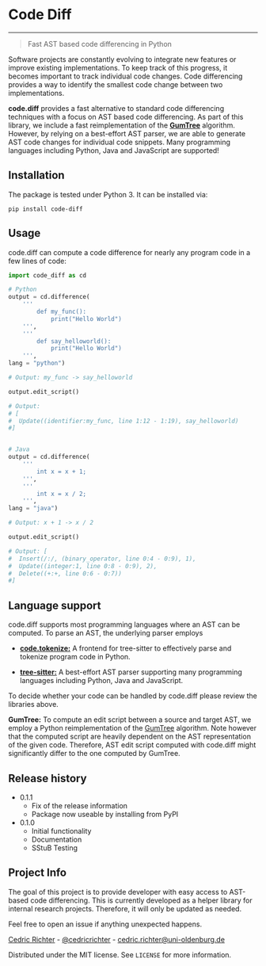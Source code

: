 # Code Diff
------------------------------------------------
> Fast AST based code differencing in Python

Software projects are constantly evolving to integrate new features or improve existing implementations. To keep track of this progress, it becomes important to track individual code changes. Code differencing provides a way
to identify the smallest code change between two
implementations. 

**code.diff** provides a fast alternative to standard code differencing techniques with a focus
on AST based code differencing. As part of this library, we include a fast reimplementation of the [**GumTree**](https://github.com/GumTreeDiff/gumtree) algorithm. However, by relying on
a best-effort AST parser, we are able to generate
AST code changes for individual code snippets. Many
programming languages including Python, Java and JavaScript are supported!


## Installation
The package is tested under Python 3. It can be installed via:
```
pip install code-diff
```

## Usage
code.diff can compute a code difference for nearly any program code in a few lines of code:
```python
import code_diff as cd

# Python
output = cd.difference(
    '''
        def my_func():
            print("Hello World")
    ''',
    '''
        def say_helloworld():
            print("Hello World")
    ''',
lang = "python")

# Output: my_func -> say_helloworld

output.edit_script()

# Output: 
# [
#  Update((identifier:my_func, line 1:12 - 1:19), say_helloworld)
#]


# Java
output = cd.difference(
    '''
        int x = x + 1;
    ''',
    '''
        int x = x / 2;
    ''',
lang = "java")

# Output: x + 1 -> x / 2

output.edit_script()

# Output: [
#  Insert(/:/, (binary_operator, line 0:4 - 0:9), 1),
#  Update((integer:1, line 0:8 - 0:9), 2),
#  Delete((+:+, line 0:6 - 0:7))
#]


```
## Language support
code.diff supports most programming languages
where an AST can be computed. To parse an AST,
the underlying parser employs
* [**code.tokenize:**](https://github.com/cedricrupb/code_tokenize) A frontend for 
tree-sitter to effectively parse and tokenize 
program code in Python.

* [**tree-sitter:**](https://tree-sitter.github.io/tree-sitter/) A best-effort AST parser supporting
many programming languages including Python, Java and JavaScript.

To decide whether your code can be handled by code.diff please review the libraries above.

**GumTree:** To compute an edit script between a source and target AST, we employ a Python reimplementation of the [GumTree](https://github.com/GumTreeDiff/gumtree) algorithm. Note however that the computed script are heavily dependent on the AST representation of the given code. Therefore, AST edit script computed with code.diff might significantly differ to the one computed by GumTree.


## Release history
* 0.1.1
    * Fix of the release information
    * Package now useable by installing from PyPI
* 0.1.0
    * Initial functionality
    * Documentation
    * SStuB Testing

## Project Info
The goal of this project is to provide developer with easy access to AST-based code differencing. This is currently developed as a helper library for internal research projects. Therefore, it will only be updated as needed.

Feel free to open an issue if anything unexpected
happens. 

[Cedric Richter](https://uol.de/informatik/formale-methoden/team/cedric-richter) - [@cedricrichter](https://twitter.com/cedrichter) - cedric.richter@uni-oldenburg.de

Distributed under the MIT license. See ``LICENSE`` for more information.


